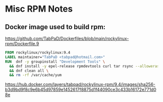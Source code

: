 Misc RPM Notes
==============

Docker image used to build rpm:
-------------------------------

https://github.com/TabPaD/Dockerfiles/blob/main/rockylinux-rpm/Dockerfile.9

```dockerfile
FROM rockylinux/rockylinux:9.4
LABEL maintainer="TabPaD <tabpad@hotmail.com>"
RUN  dnf -y groupinstall "Development Tools" \
  && dnf install -y epel-release rpmdevtools curl tar rsync --allowerasing \
  && dnf clean all \
  && rm -rf /var/cache/yum
```

https://hub.docker.com/layers/tabpad/rockylinux-rpm/9.4/images/sha256-b3d9bd9f8c9e6b45d97859e1452617f8875d1f44090ce3c433b16172e771d08e
